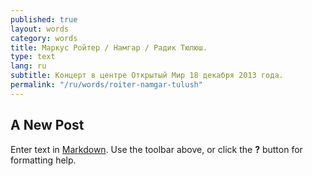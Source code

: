```yaml
---
published: true
layout: words
category: words
title: Маркус Ройтер / Намгар / Радик Тюлюш.
type: text
lang: ru
subtitle: Концерт в центре Открытый Мир 18 декабря 2013 года.
permalink: "/ru/words/roiter-namgar-tulush"
---
```


## A New Post

Enter text in [Markdown](http://daringfireball.net/projects/markdown/). Use the toolbar above, or click the **?** button for formatting help.
